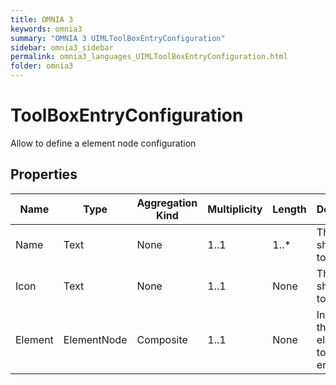 ```yaml
---
title: OMNIA 3
keywords: omnia3
summary: "OMNIA 3 UIMLToolBoxEntryConfiguration"
sidebar: omnia3_sidebar
permalink: omnia3_languages_UIMLToolBoxEntryConfiguration.html
folder: omnia3
---
```


# ToolBoxEntryConfiguration
Allow to define a element node configuration
## Properties

| Name | Type | Aggregation Kind | Multiplicity | Length | Description |
| --------- | --------- | --------- | --------- | --------- | --------- |
| Name | Text | None | 1..1 | 1..* | The name show in toolbox. |
| Icon | Text | None | 1..1 | None | The icon show in toolbox. |
| Element | ElementNode | Composite | 1..1 | None | Indicates the base element of tool box entry. |


